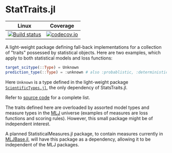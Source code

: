 # StatTraits.jl

|  Linux        | Coverage |
| :-----------: | :------: |
| [![Build status](https://github.com/alan-turing-institute/StatTraits.jl/workflows/CI/badge.svg)](https://github.com/alan-turing-institute/StatTraits.jl/actions)| [![codecov.io](http://codecov.io/github/alan-turing-institute/StatTraits.jl/coverage.svg?branch=master)](http://codecov.io/github/alan-turing-institute/StatTraits.jl?branch=master) |

A light-weight package defining fall-back implementations for a
collection of "traits" possessed by statistical objects. Here are two
examples, which apply to both statistical models and loss functions:

```julia
target_scitype(::Type) = Unknown
prediction_type(::Type) = :unknown # also :probablistic, :deterministic, :interval
```

Here `Unknown` is a type defined in the light-weight package
[`ScientificTypes.jl`](https://github.com/alan-turing-institute/ScientificTypes.jl),
the only dependency of StatsTraits.jl.

Refer to [source code](src/StatTraits.jl) for a complete list.

The traits defined here are overloaded by assorted model types and
measure types in the
[MLJ](https://github.com/alan-turing-institute/MLJ.jl) universe
(examples of measures are loss functions and scoring rules). However,
this small package might be of independent interest.

A planned StatisticalMeasures.jl package, to contain measures
currently in
[MLJBase.jl](https://github.com/alan-turing-institute/MLJBase.jl),
will have this package as a dependency, allowing it to be independent
of the MLJ packages.
	
